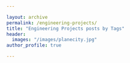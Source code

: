 ```yaml
---

layout: archive
permalink: /engineering-projects/
title: "Engineering Projects posts by Tags"
header:
  images: "/images/planecity.jpg"
author_profile: true

---
```


